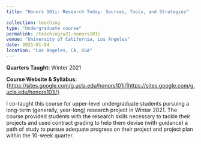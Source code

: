 ```yaml
---
title: "Honors 101i: Research Today: Sources, Tools, and Strategies"

collection: teaching 
type: "Undergraduate course"
permalink: /teaching/w21-honors101i
venue: "University of California, Los Angeles"
date: 2021-01-04
location: "Los Angeles, CA, USA"
---
```

**Quarters Taught:** Winter 2021

**Course Website & Syllabus:** {https://sites.google.com/g.ucla.edu/honors101i/|https://sites.google.com/g.ucla.edu/honors101i/}

I co-taught this course for upper-level undergraduate students pursuing a long-term (generally, year-long) research project in Winter 2021. The course provided students with the research skills necessary to tackle their projects and used contract grading to help them devise (with guidance) a path of study to pursue adequate progress on their project and project plan within the 10-week quarter.
